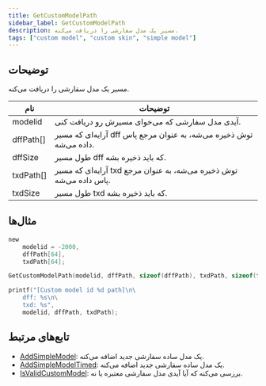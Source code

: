 ```yaml
---
title: GetCustomModelPath
sidebar_label: GetCustomModelPath
description: مسیر یک مدل سفارشی را دریافت می‌کنه.
tags: ["custom model", "custom skin", "simple model"]
---
```


<VersionWarn version='omp v1.1.0.2612' />

## توضیحات

مسیر یک مدل سفارشی را دریافت می‌کنه.

| نام       | توضیحات                                                     |
| --------- | ---------------------------------------------------------- |
| modelid   | آیدی مدل سفارشی که می‌خوای مسیرش رو دریافت کنی.           |
| dffPath[] | آرایه‌ای که مسیر dff توش ذخیره می‌شه، به عنوان مرجع پاس داده می‌شه. |
| dffSize   | طول مسیر dff که باید ذخیره بشه.                            |
| txdPath[] | آرایه‌ای که مسیر txd توش ذخیره می‌شه، به عنوان مرجع پاس داده می‌شه. |
| txdSize   | طول مسیر txd که باید ذخیره بشه.                            |

## مثال‌ها

```c
new
    modelid = -2000,
    dffPath[64],
    txdPath[64];

GetCustomModelPath(modelid, dffPath, sizeof(dffPath), txdPath, sizeof(txdPath));

printf("[Custom model id %d path]\n\
    dff: %s\n\
    txd: %s", 
    modelid, dffPath, txdPath);
```

## تابع‌های مرتبط

- [AddSimpleModel](AddSimpleModel): یک مدل ساده سفارشی جدید اضافه می‌کنه.
- [AddSimpleModelTimed](AddSimpleModelTimed): یک مدل ساده سفارشی جدید اضافه می‌کنه.
- [IsValidCustomModel](IsValidCustomModel): بررسی می‌کنه که آیا آیدی مدل سفارشی معتبره یا نه.